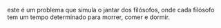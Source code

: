 este é um problema que simula o jantar dos filósofos, onde cada filósofo tem um tempo determinado para morrer, comer e dormir. 
